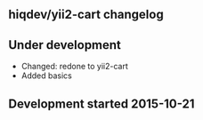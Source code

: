 hiqdev/yii2-cart changelog
--------------------------

## Under development

- Changed: redone to yii2-cart
- Added basics

## Development started 2015-10-21

